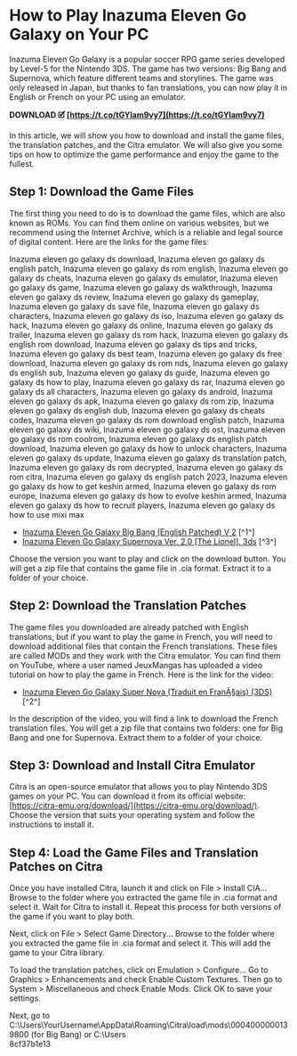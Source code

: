 
 
# How to Play Inazuma Eleven Go Galaxy on Your PC
 
Inazuma Eleven Go Galaxy is a popular soccer RPG game series developed by Level-5 for the Nintendo 3DS. The game has two versions: Big Bang and Supernova, which feature different teams and storylines. The game was only released in Japan, but thanks to fan translations, you can now play it in English or French on your PC using an emulator.
 
**DOWNLOAD 🗹 [https://t.co/tGYlam9vy7](https://t.co/tGYlam9vy7)**


 
In this article, we will show you how to download and install the game files, the translation patches, and the Citra emulator. We will also give you some tips on how to optimize the game performance and enjoy the game to the fullest.
 
## Step 1: Download the Game Files
 
The first thing you need to do is to download the game files, which are also known as ROMs. You can find them online on various websites, but we recommend using the Internet Archive, which is a reliable and legal source of digital content. Here are the links for the game files:
 
Inazuma eleven go galaxy ds download,  Inazuma eleven go galaxy ds english patch,  Inazuma eleven go galaxy ds rom english,  Inazuma eleven go galaxy ds cheats,  Inazuma eleven go galaxy ds emulator,  Inazuma eleven go galaxy ds game,  Inazuma eleven go galaxy ds walkthrough,  Inazuma eleven go galaxy ds review,  Inazuma eleven go galaxy ds gameplay,  Inazuma eleven go galaxy ds save file,  Inazuma eleven go galaxy ds characters,  Inazuma eleven go galaxy ds iso,  Inazuma eleven go galaxy ds hack,  Inazuma eleven go galaxy ds online,  Inazuma eleven go galaxy ds trailer,  Inazuma eleven go galaxy ds rom hack,  Inazuma eleven go galaxy ds english rom download,  Inazuma eleven go galaxy ds tips and tricks,  Inazuma eleven go galaxy ds best team,  Inazuma eleven go galaxy ds free download,  Inazuma eleven go galaxy ds rom nds,  Inazuma eleven go galaxy ds english sub,  Inazuma eleven go galaxy ds guide,  Inazuma eleven go galaxy ds how to play,  Inazuma eleven go galaxy ds rar,  Inazuma eleven go galaxy ds all characters,  Inazuma eleven go galaxy ds android,  Inazuma eleven go galaxy ds apk,  Inazuma eleven go galaxy ds rom zip,  Inazuma eleven go galaxy ds english dub,  Inazuma eleven go galaxy ds cheats codes,  Inazuma eleven go galaxy ds rom download english patch,  Inazuma eleven go galaxy ds wiki,  Inazuma eleven go galaxy ds ost,  Inazuma eleven go galaxy ds rom coolrom,  Inazuma eleven go galaxy ds english patch download,  Inazuma eleven go galaxy ds how to unlock characters,  Inazuma eleven go galaxy ds update,  Inazuma eleven go galaxy ds translation patch,  Inazuma eleven go galaxy ds rom decrypted,  Inazuma eleven go galaxy ds rom citra,  Inazuma eleven go galaxy ds english patch 2023,  Inazuma eleven go galaxy ds how to get keshin armed,  Inazuma eleven go galaxy ds rom europe,  Inazuma eleven go galaxy ds how to evolve keshin armed,  Inazuma eleven go galaxy ds how to recruit players,  Inazuma eleven go galaxy ds how to use mixi max
 
- [Inazuma Eleven Go Galaxy Big Bang (English Patched) V 2](https://archive.org/details/inazuma-eleven-go-galaxy-big-bang-english-patched-v-2) [^1^]
- [Inazuma Eleven Go Galaxy Supernova Ver. 2.0 \[The Lionel\]. 3ds](https://archive.org/details/inazuma-eleven-go-galaxy-supernova-ver.-2.0-the-lionel.-3ds) [^3^]

Choose the version you want to play and click on the download button. You will get a zip file that contains the game file in .cia format. Extract it to a folder of your choice.
 
## Step 2: Download the Translation Patches
 
The game files you downloaded are already patched with English translations, but if you want to play the game in French, you will need to download additional files that contain the French translations. These files are called MODs and they work with the Citra emulator. You can find them on YouTube, where a user named JeuxMangas has uploaded a video tutorial on how to play the game in French. Here is the link for the video:

- [Inazuma Eleven Go Galaxy Super Nova (Traduit en FranÃ§ais) (3DS)](https://www.youtube.com/watch?v=mUdo185WgkQ) [^2^]

In the description of the video, you will find a link to download the French translation files. You will get a zip file that contains two folders: one for Big Bang and one for Supernova. Extract them to a folder of your choice.
 
## Step 3: Download and Install Citra Emulator
 
Citra is an open-source emulator that allows you to play Nintendo 3DS games on your PC. You can download it from its official website: [https://citra-emu.org/download/](https://citra-emu.org/download/). Choose the version that suits your operating system and follow the instructions to install it.
 
## Step 4: Load the Game Files and Translation Patches on Citra
 
Once you have installed Citra, launch it and click on File > Install CIA... Browse to the folder where you extracted the game file in .cia format and select it. Wait for Citra to install it. Repeat this process for both versions of the game if you want to play both.
 
Next, click on File > Select Game Directory... Browse to the folder where you extracted the game file in .cia format and select it. This will add the game to your Citra library.
 
To load the translation patches, click on Emulation > Configure... Go to Graphics > Enhancements and check Enable Custom Textures. Then go to System > Miscellaneous and check Enable Mods. Click OK to save your settings.
 
Next, go to C:\Users\YourUsername\AppData\Roaming\Citra\load\mods\0004000000139800 (for Big Bang) or C:\Users\
 8cf37b1e13
 

